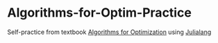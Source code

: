 # Algorithms-for-Optim-Practice
Self-practice from textbook [Algorithms for Optimization](https://mitpress.mit.edu/books/algorithms-optimization) using [Julialang](https://julialang.org/)
